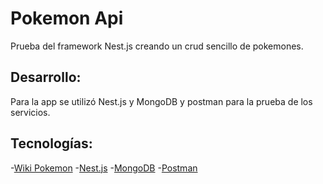 # Pokemon Api

Prueba del framework Nest.js creando un crud sencillo de pokemones.

## Desarrollo:
Para la app se utilizó Nest.js y MongoDB y postman para la prueba de los servicios. 
## Tecnologías:
 -[Wiki Pokemon](https://pokemon.fandom.com/wiki/List_of_Pok%C3%A9mon)
 -[Nest.js](https://docs.nestjs.com/)
 -[MongoDB](https://www.mongodb.com/)
 -[Postman](https://www.postman.com/)